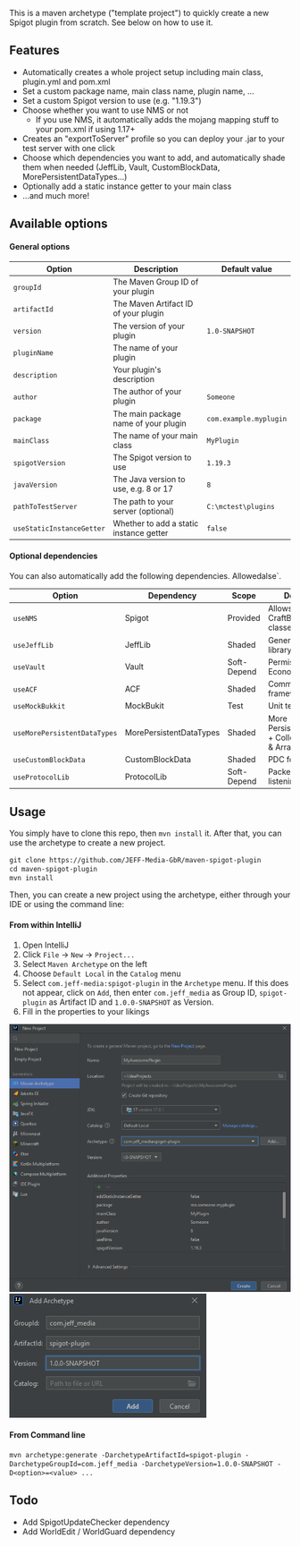This is a maven archetype ("template project") to quickly create a new Spigot plugin from scratch. See below on how to use it.

## Features

- Automatically creates a whole project setup including main class, plugin.yml and pom.xml
- Set a custom package name, main class name, plugin name, ...
- Set a custom Spigot version to use (e.g. "1.19.3")
- Choose whether you want to use NMS or not
    - If you use NMS, it automatically adds the mojang mapping stuff to your pom.xml if using 1.17+
- Creates an "exportToServer" profile so you can deploy your .jar to your test server with one click
- Choose which dependencies you want to add, and automatically shade them when needed (JeffLib, Vault, CustomBlockData,
  MorePersistentDataTypes...)
- Optionally add a static instance getter to your main class
- ...and much more!

## Available options

#### General options

| Option                    | Description                             | Default value          |
|---------------------------|-----------------------------------------|------------------------|
| `groupId`                 | The Maven Group ID of your plugin       |                        |
| `artifactId`              | The Maven Artifact ID of your plugin    |                        |
| `version`                 | The version of your plugin              | `1.0-SNAPSHOT`         |
| `pluginName`              | The name of your plugin                 |                        |
| `description`             | Your plugin's description               |                        |
| `author`                  | The author of your plugin               | `Someone`              |
| `package`                 | The main package name of your plugin    | `com.example.myplugin` |
| `mainClass`               | The name of your main class             | `MyPlugin`             |
| `spigotVersion`           | The Spigot version to use               | `1.19.3`               |
| `javaVersion`             | The Java version to use, e.g. 8 or 17   | `8`                    |
| `pathToTestServer`        | The path to your server (optional)      | `C:\mctest\plugins`    |
| `useStaticInstanceGetter` | Whether to add a static instance getter | `false`                |

#### Optional dependencies

You can also automatically add the following dependencies. Allowedalse`.

| Option                       | Dependency              | Scope       | Description                                                   |
|------------------------------|-------------------------|-------------|---------------------------------------------------------------|
| `useNMS`                     | Spigot                  | Provided    | Allows accessing CraftBukit and NMS classes                   |
| `useJeffLib`                 | JeffLib                 | Shaded      | General-purpose library                                       |
| `useVault`                   | Vault                   | Soft-Depend | Permissions, Chat & Economy API                               |
| `useACF`                     | ACF                     | Shaded      | Command framework                                             |
| `useMockBukkit`              | MockBukit               | Test        | Unit testing                                                  |
| `useMorePersistentDataTypes` | MorePersistentDataTypes | Shaded      | More PersistentDataTypes + Collections, Maps & Arrays for PDC |
| `useCustomBlockData`         | CustomBlockData         | Shaded      | PDC for Blocks                                                |
| `useProtocolLib`             | ProtocolLib             | Soft-Depend | Packet sending & listening library                            |

<!--
| Allowed values                          
|-----------------------------------------
| Any valid Maven Group ID                
| Any valid Maven Artifact ID             
|                                         
| Any valid plugin name (`[a-zA-Z0-9_]+`) 
|                                         
|                                         
| Any valid Java package name             
| Any valid Java class name               
| Any valid Spigot version                
| Any valid Java version                  
| Any valid path                          
 | `true` or `false`                      
| `true` or `false`                       
| `true` or `false`                       
| `true` or `false`                       
| `true` or `false`                       
| `true` or `false`                       
    | `true` or `false`                   
| `true` or `false`                       
-->

## Usage

You simply have to clone this repo, then `mvn install` it. After that, you can use the archetype to create a new
project.

```shell
git clone https://github.com/JEFF-Media-GbR/maven-spigot-plugin
cd maven-spigot-plugin
mvn install
```

Then, you can create a new project using the archetype, either through your IDE or using the command line:

#### From within IntelliJ

1. Open IntelliJ
2. Click `File` -> `New` -> `Project...`
3. Select `Maven Archetype` on the left
4. Choose `Default Local` in the `Catalog` menu
5. Select `com.jeff-media:spigot-plugin` in the `Archetype` menu. If this does not appear, click on `Add`, then enter `com.jeff_media` as Group ID, `spigot-plugin` as Artifact ID and `1.0.0-SNAPSHOT` as Version.
6. Fill in the properties to your likings

![img.png](img/intellij_create_project.png)
![img_1.png](img/intellij_add_archetype.png)

#### From Command line

```shell
mvn archetype:generate -DarchetypeArtifactId=spigot-plugin -DarchetypeGroupId=com.jeff_media -DarchetypeVersion=1.0.0-SNAPSHOT -D<option>=<value> ...
```

## Todo
- Add SpigotUpdateChecker dependency
- Add WorldEdit / WorldGuard dependency